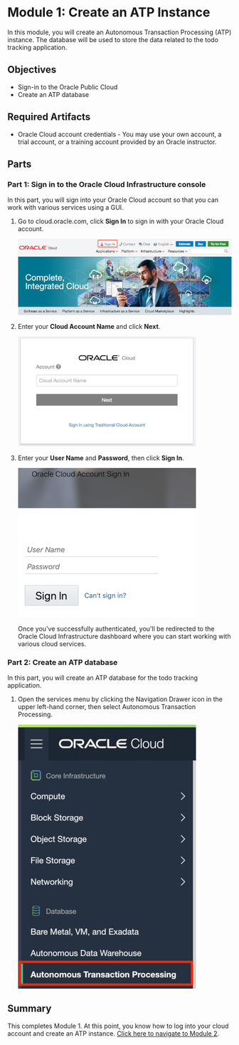 # Module 1: Create an ATP Instance

In this module, you will create an Autonomous Transaction Processing (ATP) instance. The database will be used to store the data related to the todo tracking application.

## Objectives

* Sign-in to the Oracle Public Cloud
* Create an ATP database

## Required Artifacts

* Oracle Cloud account credentials - You may use your own account, a trial account, or a training account provided by an Oracle instructor.

## Parts

### **Part 1**: Sign in to the Oracle Cloud Infrastructure console

In this part, you will sign into your Oracle Cloud account so that you can work with various services using a GUI.

1. Go to cloud.oracle.com, click **Sign In** to sign in with your Oracle Cloud account.

   ![sign in](images/1/signin.png)

2. Enter your **Cloud Account Name** and click **Next**.

   ![account name](images/1/account-name.png)

3. Enter your **User Name** and **Password**, then click **Sign In**.

   ![user name and password](images/1/user-name-and-password.png)

   Once you've successfully authenticated, you'll be redirected to the Oracle Cloud Infrastructure dashboard where you can start working with various cloud services.

### **Part 2**: Create an ATP database

In this part, you will create an ATP database for the todo tracking application.

1. Open the services menu by clicking the Navigation Drawer icon in the upper left-hand corner, then select Autonomous Transaction Processing.

   ![services menu atp](images/1/services-menu-atp.png)

## Summary

This completes Module 1. At this point, you know how to log into your cloud account and create an ATP instance. [Click here to navigate to Module 2](2-create-a-database-user-with-soda-privileges.md).